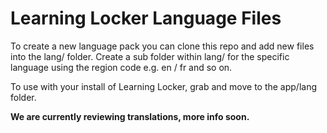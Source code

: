 Learning Locker Language Files
==============================

To create a new language pack you can clone this repo and add new files into the lang/ folder. Create a sub folder within lang/ for the specific language using the region code e.g. en / fr and so on.

To use with your install of Learning Locker, grab and move to the app/lang folder.

**We are currently reviewing translations, more info soon.**